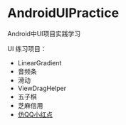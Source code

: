 # AndroidUIPractice
Android中UI项目实践学习

UI 练习项目：
- LinearGradient
- 音频条
- 滑动
- ViewDragHelper
- 五子棋
- 芝麻信用
- [仿QQ小红点](http://mp.weixin.qq.com/s?__biz=MzA4MzEwOTkyMQ==&mid=2667376445&idx=1&sn=26144aa4d32baf1e5f7f649bd46cec05&chksm=84f33e73b384b765d6182e82d81812725441502a77325ef5a26cf491e68e34b299da8e538bc1&mpshare=1&scene=1&srcid=11147aKs3emTtmHxohHWoinM#rd)
